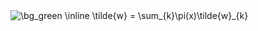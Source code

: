 <img src="https://latex.codecogs.com/svg.image?\bg_green&space;\inline&space;\tilde{w}&space;=&space;\sum_{k}\pi(x)\tilde{w}_{k}&space;" title="\bg_green \inline \tilde{w} = \sum_{k}\pi(x)\tilde{w}_{k} " />
